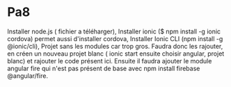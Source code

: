# Pa8
Installer node.js ( fichier a téléharger),
Installer ionic ($ npm install -g ionic cordova) permet aussi d'installer cordova,
Installer Ionic CLI (npm install -g @ionic/cli),
Projet sans les modules car trop gros.
Faudra donc les rajouter, en créen un nouveau projet blanc ( ionic start ensuite choisir angular, projet blanc) et rajouter le code présent ici.
Ensuite il faudra ajouter le module angular fire qui n'est pas présent de base avec npm install firebase @angular/fire.
